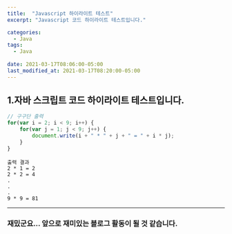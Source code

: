 ```yaml
---
title:  "Javascript 하이라이트 테스트"
excerpt: "Javascript 코드 하이라이트 테스트입니다."

categories:
  - Java
tags:
  - Java
 
date: 2021-03-17T08:06:00-05:00
last_modified_at: 2021-03-17T08:20:00-05:00
---
```


## 1.자바 스크립트 코드 하이라이트 테스트입니다.
```javascript
// 구구단 출력
for(var i = 2; i < 9; i++) {
    for(var j = 1; j < 9; j++) {
        document.write(i + " * " + j + " = " + i * j);
    }
}
```

```
출력 결과
2 * 1 = 2
2 * 2 = 4
.
.
.
9 * 9 = 81
```
***
### 재밌군요... 앞으로 재미있는 블로그 활동이 될 것 같습니다.